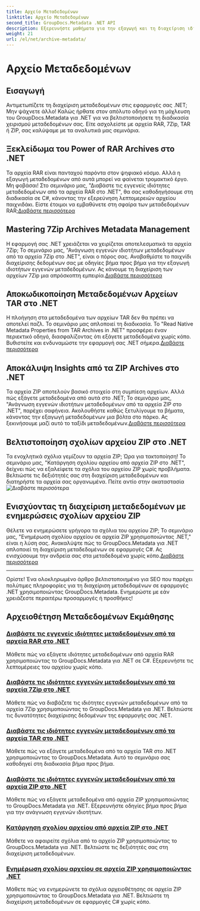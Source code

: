 ```yaml
---
title: Αρχείο Μεταδεδομένων
linktitle: Αρχείο Μεταδεδομένων
second_title: GroupDocs.Metadata .NET API
description: Εξερευνήστε μαθήματα για την εξαγωγή και τη διαχείριση ιδιοτήτων μεταδεδομένων από διάφορες μορφές αρχειοθέτησης όπως RAR, 7Zip, TAR και ZIP χρησιμοποιώντας το GroupDocs.Metadata για .NET.
weight: 21
url: /el/net/archive-metadata/
---
```


# Αρχείο Μεταδεδομένων


## Εισαγωγή

Αντιμετωπίζετε τη διαχείριση μεταδεδομένων στις εφαρμογές σας .NET; Μην ψάχνετε άλλο! Καλώς ήρθατε στον απόλυτο οδηγό για τη μόχλευση του GroupDocs.Metadata για .NET για να βελτιστοποιήσετε τη διαδικασία χειρισμού μεταδεδομένων σας. Είτε ασχολείστε με αρχεία RAR, 7Zip, TAR ή ZIP, σας καλύψαμε με τα αναλυτικά μας σεμινάρια.

## Ξεκλείδωμα του Power of RAR Archives στο .NET

 Τα αρχεία RAR είναι πανταχού παρόντα στον ψηφιακό κόσμο. Αλλά η εξαγωγή μεταδεδομένων από αυτά μπορεί να φαίνεται τρομακτικό έργο. Μη φοβάσαι! Στο σεμινάριο μας, "Διαβάστε τις εγγενείς ιδιότητες μεταδεδομένων από τα αρχεία RAR στο .NET", θα σας καθοδηγήσουμε στη διαδικασία σε C#, κάνοντας την εξερεύνηση λεπτομερειών αρχείου παιχνιδάκι. Είστε έτοιμοι να εμβαθύνετε στη σφαίρα των μεταδεδομένων RAR;[Διαβάστε περισσότερα](./read-native-metadata-rar-archives/)

## Mastering 7Zip Archives Metadata Management

Η εφαρμογή σας .NET χρειάζεται να χειρίζεται αποτελεσματικά τα αρχεία 7Zip; Το σεμινάριο μας, "Ανάγνωση εγγενών ιδιοτήτων μεταδεδομένων από τα αρχεία 7Zip στο .NET", είναι ο πόρος σας. Αναβαθμίστε το παιχνίδι διαχείρισης δεδομένων σας με οδηγίες βήμα προς βήμα για την εξαγωγή ιδιοτήτων εγγενών μεταδεδομένων. Ας κάνουμε τη διαχείριση των αρχείων 7Zip μια απρόσκοπτη εμπειρία.[Διαβάστε περισσότερα](./read-native-metadata-7zip-archives/)

## Αποκωδικοποίηση Μεταδεδομένων Αρχείων TAR στο .NET

 Η πλοήγηση στα μεταδεδομένα των αρχείων TAR δεν θα πρέπει να αποτελεί παζλ. Το σεμινάριο μας απλοποιεί τη διαδικασία. Το "Read Native Metadata Properties from TAR Archives in .NET" προσφέρει έναν περιεκτικό οδηγό, διασφαλίζοντας ότι εξάγετε μεταδεδομένα χωρίς κόπο. Βυθιστείτε και ενδυναμώστε την εφαρμογή σας .NET σήμερα.[Διαβάστε περισσότερα](./read-native-metadata-tar-archives/)

## Αποκάλυψη Insights από τα ZIP Archives στο .NET

Τα αρχεία ZIP αποτελούν βασικό στοιχείο στη συμπίεση αρχείων. Αλλά πώς εξάγετε μεταδεδομένα από αυτά στο .NET; Το σεμινάριο μας, "Ανάγνωση εγγενών ιδιοτήτων μεταδεδομένων από τα αρχεία ZIP στο .NET", παρέχει σαφήνεια. Ακολουθήστε καθώς ξετυλίγουμε τα βήματα, κάνοντας την εξαγωγή μεταδεδομένων μια βόλτα στο πάρκο. Ας ξεκινήσουμε μαζί αυτό το ταξίδι μεταδεδομένων.[Διαβάστε περισσότερα](./read-native-metadata-zip-archives/)

## Βελτιστοποίηση σχολίων αρχείου ZIP στο .NET

 Τα ενοχλητικά σχόλια γεμίζουν τα αρχεία ZIP; Ώρα για τακτοποίηση! Το σεμινάριο μας, "Κατάργηση σχολίου αρχείου από αρχεία ZIP στο .NET", δείχνει πώς να εξαλείφετε τα σχόλια του αρχείου ZIP χωρίς προβλήματα. Βελτιώστε τις δεξιότητές σας στη διαχείριση μεταδεδομένων και διατηρήστε τα αρχεία σας οργανωμένα. Πείτε αντίο στην ακαταστασία![Διαβάστε περισσότερα](./remove-archive-comment-zip-files/)

## Ενισχύοντας τη διαχείριση μεταδεδομένων με ενημερώσεις σχολίων αρχείου ZIP

Θέλετε να ενημερώσετε γρήγορα τα σχόλια του αρχείου ZIP; Το σεμινάριο μας, "Ενημέρωση σχολίου αρχείου σε αρχεία ZIP χρησιμοποιώντας .NET," είναι η λύση σας. Ανακαλύψτε πώς το GroupDocs.Metadata για .NET απλοποιεί τη διαχείριση μεταδεδομένων σε εφαρμογές C#. Ας ενισχύσουμε την ανδρεία σας στα μεταδεδομένα χωρίς κόπο.[Διαβάστε περισσότερα](./update-archive-comment-zip-files/)

---

Ορίστε! Ένα ολοκληρωμένο άρθρο βελτιστοποιημένο για SEO που παρέχει πολύτιμες πληροφορίες για τη διαχείριση μεταδεδομένων σε εφαρμογές .NET χρησιμοποιώντας GroupDocs.Metadata. Ενημερώστε με εάν χρειάζεστε περαιτέρω προσαρμογές ή προσθήκες!
## Αρχειοθέτηση Μεταδεδομένων Εκμάθησης
### [Διαβάστε τις εγγενείς ιδιότητες μεταδεδομένων από τα αρχεία RAR στο .NET](./read-native-metadata-rar-archives/)
Μάθετε πώς να εξάγετε ιδιότητες μεταδεδομένων από αρχεία RAR χρησιμοποιώντας το GroupDocs.Metadata για .NET σε C#. Εξερευνήστε τις λεπτομέρειες του αρχείου χωρίς κόπο.
### [Διαβάστε τις ιδιότητες εγγενών μεταδεδομένων από τα αρχεία 7Zip στο .NET](./read-native-metadata-7zip-archives/)
Μάθετε πώς να διαβάζετε τις ιδιότητες εγγενών μεταδεδομένων από τα αρχεία 7Zip χρησιμοποιώντας το GroupDocs.Metadata για .NET. Βελτιώστε τις δυνατότητες διαχείρισης δεδομένων της εφαρμογής σας .NET.
### [Διαβάστε τις ιδιότητες εγγενών μεταδεδομένων από τα αρχεία TAR στο .NET](./read-native-metadata-tar-archives/)
Μάθετε πώς να εξάγετε μεταδεδομένα από τα αρχεία TAR στο .NET χρησιμοποιώντας το GroupDocs.Metadata. Αυτό το σεμινάριο σας καθοδηγεί στη διαδικασία βήμα προς βήμα.
### [Διαβάστε τις ιδιότητες εγγενών μεταδεδομένων από τα αρχεία ZIP στο .NET](./read-native-metadata-zip-archives/)
Μάθετε πώς να εξάγετε μεταδεδομένα από αρχεία ZIP χρησιμοποιώντας το GroupDocs.Metadata για .NET. Εξερευνήστε οδηγίες βήμα προς βήμα για την ανάγνωση εγγενών ιδιοτήτων.
### [Κατάργηση σχολίου αρχείου από αρχεία ZIP στο .NET](./remove-archive-comment-zip-files/)
Μάθετε να αφαιρείτε σχόλια από το αρχείο ZIP χρησιμοποιώντας το GroupDocs.Metadata για .NET. Βελτιώστε τις δεξιότητές σας στη διαχείριση μεταδεδομένων.
### [Ενημέρωση σχολίου αρχείου σε αρχεία ZIP χρησιμοποιώντας .NET](./update-archive-comment-zip-files/)
Μάθετε πώς να ενημερώνετε τα σχόλια αρχειοθέτησης σε αρχεία ZIP χρησιμοποιώντας το GroupDocs.Metadata για .NET. Βελτιώστε τη διαχείριση μεταδεδομένων σε εφαρμογές C# χωρίς κόπο.